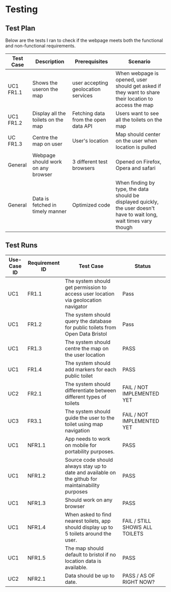 # Testing

## Test Plan
Below are the tests I ran to check if the webpage meets both the functional and non-functional requirements.


| Test Case | Description | Prerequisites | Scenario|
| ----------- | -------------- | --------- | ------ |
| UC1 FR1.1 | Shows the useron the map| user accepting geolocation services| When webpage is opened, user should get asked if they want to share their location to access the map |
| UC1 FR1.2 | Display all the toilets on the map | Fetching data from the open data API | Users want to see all the toilets on the map |
| UC FR1.3| Centre the map on user | User's location | Map should center on the user when location is pulled |
| General | Webpage should work on any browser | 3 different test browsers | Opened on Firefox, Opera and safari |
| General | Data is fetched in timely manner | Optimized code | When finding by type, the data should be displayed quickly, the user doesn't have to wait long, wait times vary though |

## Test Runs

| Use-Case ID | Requirement ID | Test Case | Status |
| ----------- | -------------- | --------- | ------ |
| UC1 | FR1.1 | The system should get permission to access user location via geolocation navigator | Pass |
| UC1| FR1.2 | The system should query the database for public toilets from Open Data Bristol| Pass |
| UC1 | FR1.3 | The system should centre the map on the user location | PASS |
| UC1 | FR1.4 | The system should add markers for each public toilet | PASS |
| UC2 | FR2.1 | The system should differentiate between different types of toilets | FAIL / NOT IMPLEMENTED YET |
| UC3 | FR3.1 | The system should guide the user to the toilet using map navigation | FAIL / NOT IMPLEMENTED YET |
| UC1 | NFR1.1 | App needs to work on mobile for portability purposes. | PASS |
| UC1 | NFR1.2 | Source code should always stay up to date and available on the github for maintainability purposes | PASS |
| UC1 | NFR1.3 | Should work on any browser | PASS |
| UC1 | NFR1.4 | When asked to find nearest toilets, app should display up to 5 toilets around the user. | FAIL / STILL SHOWS ALL TOILETS |
| UC1 | NFR1.5 | The map should default to bristol if no location data is available. | PASS |
| UC2 | NFR2.1 | Data should be up to date. | PASS / AS OF RIGHT NOW? |
